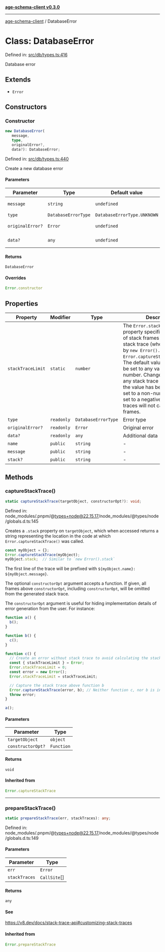 [**age-schema-client v0.3.0**](../index.md)

***

[age-schema-client](../index.md) / DatabaseError

# Class: DatabaseError

Defined in: [src/db/types.ts:416](https://github.com/standardbeagle/ageSchemaClient/blob/main/src/db/types.ts#L416)

Database error

## Extends

- `Error`

## Constructors

### Constructor

```ts
new DatabaseError(
   message, 
   type, 
   originalError?, 
   data?): DatabaseError;
```

Defined in: [src/db/types.ts:440](https://github.com/standardbeagle/ageSchemaClient/blob/main/src/db/types.ts#L440)

Create a new database error

#### Parameters

| Parameter | Type | Default value | Description |
| ------ | ------ | ------ | ------ |
| `message` | `string` | `undefined` | Error message |
| `type` | `DatabaseErrorType` | `DatabaseErrorType.UNKNOWN` | Error type |
| `originalError?` | `Error` | `undefined` | Original error |
| `data?` | `any` | `undefined` | Additional data |

#### Returns

`DatabaseError`

#### Overrides

```ts
Error.constructor
```

## Properties

| Property | Modifier | Type | Description | Inherited from | Defined in |
| ------ | ------ | ------ | ------ | ------ | ------ |
| <a id="stacktracelimit"></a> `stackTraceLimit` | `static` | `number` | The `Error.stackTraceLimit` property specifies the number of stack frames collected by a stack trace (whether generated by `new Error().stack` or `Error.captureStackTrace(obj)`). The default value is `10` but may be set to any valid JavaScript number. Changes will affect any stack trace captured _after_ the value has been changed. If set to a non-number value, or set to a negative number, stack traces will not capture any frames. | `Error.stackTraceLimit` | node\_modules/.pnpm/@types+node@22.15.17/node\_modules/@types/node/globals.d.ts:161 |
| <a id="type"></a> `type` | `readonly` | `DatabaseErrorType` | Error type | - | [src/db/types.ts:420](https://github.com/standardbeagle/ageSchemaClient/blob/main/src/db/types.ts#L420) |
| <a id="originalerror"></a> `originalError?` | `readonly` | `Error` | Original error | - | [src/db/types.ts:425](https://github.com/standardbeagle/ageSchemaClient/blob/main/src/db/types.ts#L425) |
| <a id="data"></a> `data?` | `readonly` | `any` | Additional data | - | [src/db/types.ts:430](https://github.com/standardbeagle/ageSchemaClient/blob/main/src/db/types.ts#L430) |
| <a id="name"></a> `name` | `public` | `string` | - | `Error.name` | node\_modules/.pnpm/typescript@5.8.3/node\_modules/typescript/lib/lib.es5.d.ts:1076 |
| <a id="message"></a> `message` | `public` | `string` | - | `Error.message` | node\_modules/.pnpm/typescript@5.8.3/node\_modules/typescript/lib/lib.es5.d.ts:1077 |
| <a id="stack"></a> `stack?` | `public` | `string` | - | `Error.stack` | node\_modules/.pnpm/typescript@5.8.3/node\_modules/typescript/lib/lib.es5.d.ts:1078 |

## Methods

### captureStackTrace()

```ts
static captureStackTrace(targetObject, constructorOpt?): void;
```

Defined in: node\_modules/.pnpm/@types+node@22.15.17/node\_modules/@types/node/globals.d.ts:145

Creates a `.stack` property on `targetObject`, which when accessed returns
a string representing the location in the code at which
`Error.captureStackTrace()` was called.

```js
const myObject = {};
Error.captureStackTrace(myObject);
myObject.stack;  // Similar to `new Error().stack`
```

The first line of the trace will be prefixed with
`${myObject.name}: ${myObject.message}`.

The optional `constructorOpt` argument accepts a function. If given, all frames
above `constructorOpt`, including `constructorOpt`, will be omitted from the
generated stack trace.

The `constructorOpt` argument is useful for hiding implementation
details of error generation from the user. For instance:

```js
function a() {
  b();
}

function b() {
  c();
}

function c() {
  // Create an error without stack trace to avoid calculating the stack trace twice.
  const { stackTraceLimit } = Error;
  Error.stackTraceLimit = 0;
  const error = new Error();
  Error.stackTraceLimit = stackTraceLimit;

  // Capture the stack trace above function b
  Error.captureStackTrace(error, b); // Neither function c, nor b is included in the stack trace
  throw error;
}

a();
```

#### Parameters

| Parameter | Type |
| ------ | ------ |
| `targetObject` | `object` |
| `constructorOpt?` | `Function` |

#### Returns

`void`

#### Inherited from

```ts
Error.captureStackTrace
```

***

### prepareStackTrace()

```ts
static prepareStackTrace(err, stackTraces): any;
```

Defined in: node\_modules/.pnpm/@types+node@22.15.17/node\_modules/@types/node/globals.d.ts:149

#### Parameters

| Parameter | Type |
| ------ | ------ |
| `err` | `Error` |
| `stackTraces` | `CallSite`[] |

#### Returns

`any`

#### See

https://v8.dev/docs/stack-trace-api#customizing-stack-traces

#### Inherited from

```ts
Error.prepareStackTrace
```
